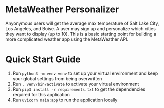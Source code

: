 # MetaWeather Personalizer
Anyonymous users will get the average max temperature of Salt Lake City, Los Angeles, and Boise. A user may sign up and personalize which cities they want to display (up to 10). This is a basic starting point for building a more complicated weather app using the MetaWeather API.

# Quick Start Guide
1. Run `python3 -m venv venv` to set up your virtual environment and keep your global settings from being overwritten
2. Run `. venv/bin/activate` to activate your virtual environment
3. Run `pip3 install -r requirements.txt` to get the dependencies required for this application
4. Run `uvicorn main:app` to run the application locally
